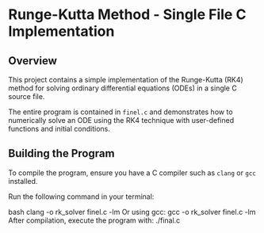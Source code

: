 

# Runge-Kutta Method - Single File C Implementation

## Overview

This project contains a simple implementation of the Runge-Kutta (RK4) method for solving ordinary differential equations (ODEs) in a single C source file.

The entire program is contained in `finel.c` and demonstrates how to numerically solve an ODE using the RK4 technique with user-defined functions and initial conditions.

## Building the Program

To compile the program, ensure you have a C compiler such as `clang` or `gcc` installed.

Run the following command in your terminal:

bash
clang -o rk_solver finel.c -lm
Or using gcc:
gcc -o rk_solver finel.c -lm
After compilation, execute the program with:
./final.c
